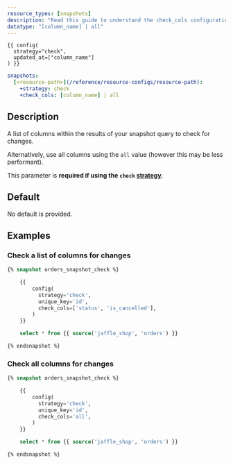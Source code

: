 ```yaml
---
resource_types: [snapshots]
description: "Read this guide to understand the check_cols configuration in dbt."
datatype: "[column_name] | all"
---
```

<File name='snapshots/<filename>.sql'>

```jinja2
{{ config(
  strategy="check",
  updated_at=["column_name"]
) }}

```

</File>


<File name='dbt_project.yml'>

```yml
snapshots:
  [<resource-path>](/reference/resource-configs/resource-path):
    +strategy: check
    +check_cols: [column_name] | all

```

</File>

## Description
A list of columns within the results of your snapshot query to check for changes.

Alternatively, use all columns using the `all` value (however this may be less performant).

This parameter is **required if using the `check` [strategy](/reference/resource-configs/strategy)**.

## Default
No default is provided.

## Examples

### Check a list of columns for changes

```sql
{% snapshot orders_snapshot_check %}

    {{
        config(
          strategy='check',
          unique_key='id',
          check_cols=['status', 'is_cancelled'],
        )
    }}

    select * from {{ source('jaffle_shop', 'orders') }}

{% endsnapshot %}
```

### Check all columns for changes

```sql
{% snapshot orders_snapshot_check %}

    {{
        config(
          strategy='check',
          unique_key='id',
          check_cols='all',
        )
    }}

    select * from {{ source('jaffle_shop', 'orders') }}

{% endsnapshot %}
```
